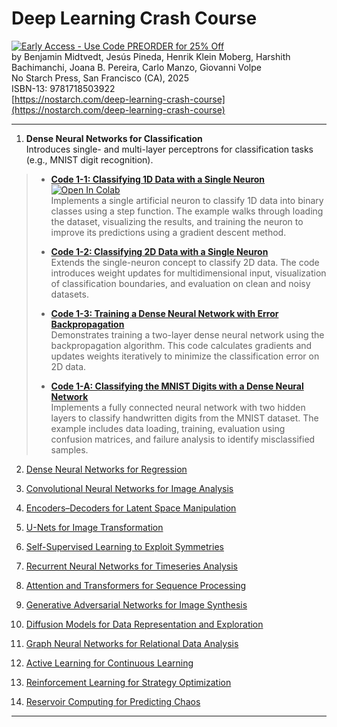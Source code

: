 # Deep Learning Crash Course

[![Early Access - Use Code PREORDER for 25% Off](https://img.shields.io/badge/Early%20Access%20Now%20Available-Use%20Code%20PREORDER%20for%2025%25%20Off-orange)](https://nostarch.com/deep-learning-crash-course)  
by Benjamin Midtvedt, Jesús Pineda, Henrik Klein Moberg, Harshith Bachimanchi, Joana B. Pereira, Carlo Manzo, Giovanni Volpe  
No Starch Press, San Francisco (CA), 2025  
ISBN-13: 9781718503922  
[https://nostarch.com/deep-learning-crash-course](https://nostarch.com/deep-learning-crash-course)

---

1. **Dense Neural Networks for Classification**  
   Introduces single- and multi-layer perceptrons for classification tasks (e.g., MNIST digit recognition).

>   - [**Code 1-1: Classifying 1D Data with a Single Neuron**](https://github.com/DeepTrackAI/DeepLearningCrashCourse/tree/main/Ch01_DNN_classification/ec01_1_neuron_class_1d/neuron_class_1d.ipynb) <a href="https://colab.research.google.com/github/DeepTrackAI/DeepLearningCrashCourse/blob/main/Ch01_DNN_classification/ec01_1_neuron_class_1d/neuron_class_1d.ipynb" target="_parent"><img src="https://colab.research.google.com/assets/colab-badge.svg" alt="Open In Colab"/></a>  
>     Implements a single artificial neuron to classify 1D data into binary classes using a step function. The example walks through loading the dataset, visualizing the results, and training the neuron to improve its predictions using a gradient descent method.
>   
>   - [**Code 1-2: Classifying 2D Data with a Single Neuron**](https://github.com/DeepTrackAI/DeepLearningCrashCourse/tree/main/Ch01_DNN_classification/ec01_2_neuron_class_2d/neuron_class_2d.ipynb)  
>     Extends the single-neuron concept to classify 2D data. The code introduces weight updates for multidimensional input, visualization of classification boundaries, and evaluation on clean and noisy datasets.
>   
>   - [**Code 1-3: Training a Dense Neural Network with Error Backpropagation**](https://github.com/DeepTrackAI/DeepLearningCrashCourse/tree/main/Ch01_DNN_classification/ec01_3_dnn2_class/dnn2_class.ipynb)  
>     Demonstrates training a two-layer dense neural network using the backpropagation algorithm. This code calculates gradients and updates weights iteratively to minimize the classification error on 2D data.
>   
>   - [**Code 1-A: Classifying the MNIST Digits with a Dense Neural Network**](https://github.com/DeepTrackAI/DeepLearningCrashCourse/tree/main/Ch01_DNN_classification/ec01_A_mnist/mnist.ipynb)  
>     Implements a fully connected neural network with two hidden layers to classify handwritten digits from the MNIST dataset. The example includes data loading, training, evaluation using confusion matrices, and failure analysis to identify misclassified samples.

2. [Dense Neural Networks for Regression](https://github.com/DeepTrackAI/DeepLearningCrashCourse/tree/main/Ch02_DNN_regression)  

3. [Convolutional Neural Networks for Image Analysis](https://github.com/DeepTrackAI/DeepLearningCrashCourse/tree/main/Ch03_CNN)  

4. [Encoders–Decoders for Latent Space Manipulation](https://github.com/DeepTrackAI/DeepLearningCrashCourse/tree/main/Ch04_AE)  

5. [U-Nets for Image Transformation](https://github.com/DeepTrackAI/DeepLearningCrashCourse/tree/main/Ch05_UNet)  

6. [Self-Supervised Learning to Exploit Symmetries](https://github.com/DeepTrackAI/DeepLearningCrashCourse/tree/main/Ch06_SelfSupervised)  

7. [Recurrent Neural Networks for Timeseries Analysis](https://github.com/DeepTrackAI/DeepLearningCrashCourse/tree/main/Ch07_RNN)  

8. [Attention and Transformers for Sequence Processing](https://github.com/DeepTrackAI/DeepLearningCrashCourse/tree/main/Ch08_Attention)  

9. [Generative Adversarial Networks for Image Synthesis](https://github.com/DeepTrackAI/DeepLearningCrashCourse/tree/main/Ch09_GAN)  

10. [Diffusion Models for Data Representation and Exploration](https://github.com/DeepTrackAI/DeepLearningCrashCourse/tree/main/Ch10_Diffusion)  

11. [Graph Neural Networks for Relational Data Analysis](https://github.com/DeepTrackAI/DeepLearningCrashCourse/tree/main/Ch11_GNN)  

12. [Active Learning for Continuous Learning](https://github.com/DeepTrackAI/DeepLearningCrashCourse/tree/main/Ch12_AL)  

13. [Reinforcement Learning for Strategy Optimization](https://github.com/DeepTrackAI/DeepLearningCrashCourse/tree/main/Ch13_RL)  

14. [Reservoir Computing for Predicting Chaos](https://github.com/DeepTrackAI/DeepLearningCrashCourse/tree/main/Ch14_RC)  

---
